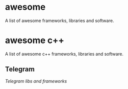 # awesome

A list of awesome frameworks, libraries and software.

# awesome c++

A list of awesome c++ frameworks, libraries and software.

## Telegram
*Telegram libs and frameworks*
